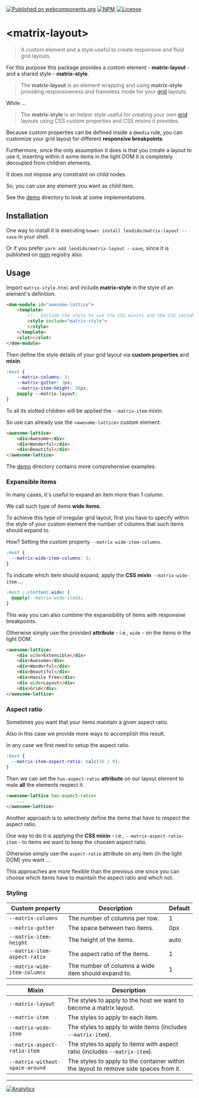 [![Published on webcomponents.org](https://img.shields.io/badge/webcomponents.org-published-blue.svg?style=flat-square)](https://www.webcomponents.org/element/leodido/matrix-layout)
 [![NPM](https://img.shields.io/npm/v/matrix-layout.svg?style=flat-square)](https://www.npmjs.com/package/matrix-layout) [![License](https://img.shields.io/badge/license-apache--2.0-yellowgreen.svg?style=flat-square)](http://opensource.org/licenses/Apache-2.0)

# \<matrix-layout\>

> A custom element and a style useful to create responsive and fluid grid layouts.

For this purpose this package provides a custom element - **matrix-layout** - and a shared style - **matrix-style**.

> The **matrix-layout** is an element wrapping and using **matrix-style** providing responsiveness and frameless mode for your [grid](https://material.io/guidelines/components/grid-lists.html#grid-lists-specs) layouts.

While ...

> The **matrix-style** is an helper style useful for creating your own [grid](https://material.io/guidelines/components/grid-lists.html#grid-lists-specs) layouts using CSS custom properties and CSS mixins it provides.

Because custom properties can be defined inside a `@media` rule, you can customize your grid layout for different **responsive breakpoints**.

Furthermore, since the only assumption it does is that you create a layout to use it, inserting within it some items in the light DOM it is completely decoupled from children elements.

It does not impose any constraint on child nodes.

So, you can use any element you want as child item.

See the [demo](/demo) directory to look at some implementations.

## Installation

One way to install it is executing `bower install leodido/matrix-layout --save` in your shell.

Or if you prefer `yarn add leodido/matrix-layout --save`, since it is published on [npm](www.npmjs.com/package/matrix-layout) registry also.

## Usage

Import `matrix-style.html` and include **matrix-style** in the style of an element's definition.

```html
<dom-module id="awesome-lattice">
    <template>
        <!-- Include the style to use the CSS mixins and the CSS variables it provides. -->
        <style include="matrix-style">
        </style>
    </template>
    <slot></slot>
</dom-module>
```

Then define the style details of your grid layout via **custom properties** and **mixin**.

```css
:host {
    --matrix-columns: 3;
    --matrix-gutter: 3px;
    --matrix-item-height: 30px;
    @apply --matrix-layout;
}
```

To all its slotted children will be applied the `--matrix-item` mixin.

So use can already use the `<awesome-lattice>` custom element.

```html
<awesome-lattice>
    <div>Awesome</div>
    <div>Wonderful</div>
    <div>Beautiful</div>
</awesome-lattice>
```

The [demo](/demo) directory contains more comprehensive examples.

### Expansible items

In many cases, it's useful to expand an item more than 1 column.

We call such type of items **wide items**.

To achieve this type of irregular grid layout, first you have to specify within the style of your custom element the number of columns that such items should expand to.

How? Setting the custom property `--matrix-wide-item-columns`.

```css
:host {
  --matrix-wide-item-columns: 3;
}
```

To indicate which item should expand, apply the **CSS mixin** `--matrix-wide-item` ...

```css
:host ::slotted(.wide) {
  @apply(--matrix-wide-item);
}
```

This way you can also combine the expansibility of items with responsive breakpoints.

Otherwise simply use the provided **attribute** - i.e., `wide` - on the items in the light DOM.

```html
<awesome-lattice>
    <div wide>Extensible</div>
    <div>Awesome</div>
    <div>Wonderful</div>
    <div>Beautiful</div>
    <div>Hassle Free</div>
    <div wide>Layout</div>
    <div>Grid</div>
</awesome-lattice>
```

### Aspect ratio

Sometimes you want that your items maintain a given aspect ratio.

Also in this case we provide more ways to accomplish this result.

In any case we first need to setup the aspect ratio.

```css
:host {
  --matrix-item-aspect-ratio: calc(16 / 9);
}
```

Then we can set the `has-aspect-ratio` **attribute** on our layout element to male **all** the elements respect it.

```html
<awesome-lattice has-aspect-ratio>
    ...
</awesome-lattice>
```

Another approach is to selectively define the items that have to respect the aspect ratio.

One way to do it is applying the **CSS mixin** - i.e., `--matrix-aspect-ratio-item` - to items we want to keep the choosen aspect ratio.

Otherwise simply use the `aspect-ratio` attribute on any item (in the light DOM) you want ...

This approaches are more flexible than the previous one since you can choose which items have to maintain the aspect ratio and which not.

### Styling

Custom property                             | Description                                                | Default
--------------------------------------------|------------------------------------------------------------|------------------
`--matrix-columns`                          | The number of columns per row.                             | 1
`--matrix-gutter`                           | The space between two items.                               | 0px
`--matrix-item-height`                      | The height of the items.                                   | auto
`--matrix-item-aspect-ratio`                | The aspect ratio of the items.                             | 1
`--matrix-wide-item-columns`                | The number of columns a wide item should expand to.        | 1

Mixin                                       | Description
--------------------------------------------|--------------------------------------------------------------------------
`--matrix-layout`                           | The styles to apply to the host we want to become a matrix layout.
`--matrix-item`                             | The styles to apply to each item.
`--matrix-wide-item`                        | The styles to apply to wide items (includes `--matrix-item`).
`--matrix-aspect-ratio-item`                | The styles to apply to items with aspect ratio (includes `--matrix-item`).
`--matrix-without-space-around`             | The styles to apply to the container within the layout to remove side spaces from it.

---

[![Analytics](https://ga-beacon.appspot.com/UA-49657176-1/matrix-layout?flat)](https://github.com/igrigorik/ga-beacon)